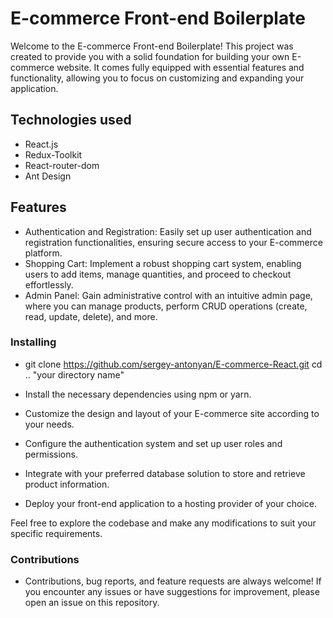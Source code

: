# E-commerce Front-end Boilerplate



Welcome to the E-commerce Front-end Boilerplate! This project was created to provide you with a solid foundation for building your own E-commerce website. It comes fully equipped with essential features and functionality, allowing you to focus on customizing and expanding your application.


## Technologies used

* React.js
* Redux-Toolkit
* React-router-dom
* Ant Design



## Features

* Authentication and Registration: Easily set up user authentication and registration functionalities, ensuring secure access to your E-commerce platform.
* Shopping Cart: Implement a robust shopping cart system, enabling users to add items, manage quantities, and proceed to checkout effortlessly.
* Admin Panel: Gain administrative control with an intuitive admin page, where you can manage products, perform CRUD operations (create, read, update, delete), and more.

### Installing


* git clone https://github.com/sergey-antonyan/E-commerce-React.git 
cd .. "your directory name"

* Install the necessary dependencies using npm or yarn.
* Customize the design and layout of your E-commerce site according to your needs.
* Configure the authentication system and set up user roles and permissions.
* Integrate with your preferred database solution to store and retrieve product information.
* Deploy your front-end application to a hosting provider of your choice.

Feel free to explore the codebase and make any modifications to suit your specific requirements.

### Contributions

* Contributions, bug reports, and feature requests are always welcome! If you encounter any issues or have suggestions for improvement, please open an issue on this repository.